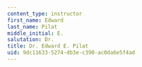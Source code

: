 ```yaml
---
content_type: instructor
first_name: Edward
last_name: Pilat
middle_initial: E.
salutation: Dr.
title: Dr. Edward E. Pilat
uid: 9dc11633-5274-db3e-c390-ac0da6e5f4ad
---
```

